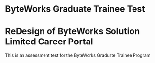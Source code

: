 # ByteWorks Graduate Trainee Test


# ReDesign of ByteWorks Solution Limited Career Portal

This is an assessment test for the ByteWorks Graduate Trainee Program


